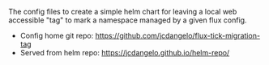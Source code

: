 The config files to create a simple helm chart for leaving a local web accessible "tag" to mark a namespace managed by a given flux config.

* Config home git repo: https://github.com/jcdangelo/flux-tick-migration-tag
* Served from helm repo: https://jcdangelo.github.io/helm-repo/
